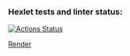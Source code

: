 ### Hexlet tests and linter status:
[![Actions Status](https://github.com/DarkN3ro/frontend-project-12/actions/workflows/hexlet-check.yml/badge.svg)](https://github.com/DarkN3ro/frontend-project-12/actions)

[Render](https://frontend-project-12-tqne.onrender.com)